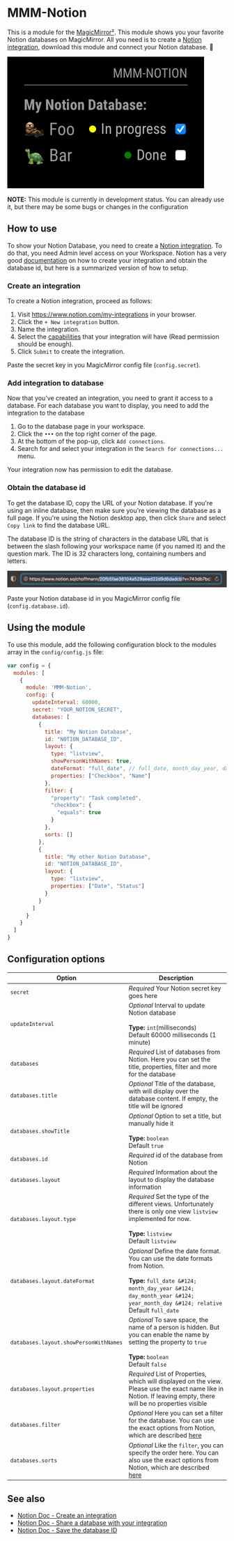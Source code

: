 # MMM-Notion

This is a module for the [MagicMirror²](https://github.com/MichMich/MagicMirror/).
This module shows you your favorite Notion databases on MagicMirror. All you need is to create a [Notion integration](https://www.notion.com/my-integrations), download this module and connect your Notion database. :raised_hands:

![](img/mmm-notion-showcase.png)

**NOTE:** This module is currently in development status. You can already use it, but there may be some bugs or changes in the configuration 

## How to use

To show your Notion Database, you need to create a [Notion integration](https://www.notion.com/my-integrations). To do that, you need Admin level access on your Workspace. Notion has a very
good [documentation](https://developers.notion.com/docs/create-a-notion-integration) on how to create your integration and obtain the database id, but here is a summarized version of how to setup.

### Create an integration

To create a Notion integration, proceed as follows:

1. Visit https://www.notion.com/my-integrations in your browser.
2. Click the `+ New integration` button.
3. Name the integration.
4. Select the [capabilities](https://developers.notion.com/docs/authorization#integration-capabilities) that your integration will have (Read permission should be enough).
5. Click `Submit` to create the integration.

Paste the secret key in you MagicMirror config file (`config.secret`).


### Add integration to database

Now that you’ve created an integration, you need to grant it access to a database. For each database you want to display, you need to add the integration to the database

1. Go to the database page in your workspace.
2. Click the `•••` on the top right corner of the page.
3. At the bottom of the pop-up, click `Add connections`.
4. Search for and select your integration in the `Search for connections...` menu.

Your integration now has permission to edit the database.

### Obtain the database id

To get the database ID, copy the URL of your Notion database. If you're using an inline database, then make sure you're viewing the database as a full page. If you're using the Notion desktop app, then click `Share` and select `Copy link` to find the database URL.

The database ID is the string of characters in the database URL that is between the slash following your workspace name (if you named it) and the question mark. The ID is 32 characters long, containing numbers and letters.

![](img/notion_database_id_url.png)

Paste your Notion database id in you MagicMirror config file (`config.database.id`).

## Using the module

To use this module, add the following configuration block to the modules array in the `config/config.js` file:

```js
var config = {
  modules: [
    {
      module: 'MMM-Notion',
      config: {
        updateInterval: 60000,
        secret: "YOUR_NOTION_SECRET",
        databases: [
          {
            title: "My Notion Database",
            id: "NOTION_DATABASE_ID",
            layout: {
              type: "listview",
              showPersonWithNames: true,
              dateFormat: "full_date", // full_date, month_day_year, day_month_year, year_month_day, relative
              properties: ["Checkbox", "Name"]
            },
            filter: {
              "property": "Task completed",
              "checkbox": {
                "equals": true
              }
            },
            sorts: []
          },
          {
            title: "My other Notion Database",
            id: "NOTION_DATABASE_ID",
            layout: {
              type: "listview",
              properties: ["Date", "Status"]
            }
          }
        ]
      }
    }
  ]
}
```

## Configuration options

| Option                                 | Description                                                                                                                                                                                                          |
|----------------------------------------|----------------------------------------------------------------------------------------------------------------------------------------------------------------------------------------------------------------------|
| `secret`                               | *Required* Your Notion secret key goes here                                                                                                                                                                          |
| `updateInterval`                       | *Optional* Interval to update Notion database <br><br>**Type:** `int`(milliseconds) <br>Default 60000 milliseconds (1 minute)                                                                                        |
| `databases`                            | *Required* List of databases from Notion. Here you can set the title, properties, filter and more for the database                                                                                                   |
| `databases.title`                      | *Optional* Title of the database, with will display over the database content. If empty, the title will be ignored                                                                                                   |
| `databases.showTitle`                  | *Optional* Option to set a title, but manually hide it <br><br>**Type:** `boolean`<br>Default `true`                                                                                                                 |
| `databases.id`                         | *Required* id of the database from Notion                                                                                                                                                                            |
| `databases.layout`                     | *Required* Information about the layout to display the database information                                                                                                                                          |
| `databases.layout.type`                | *Required* Set the type of the different views. Unfortunately there is only one view `listview` implemented for now. <br><br>**Type:** `listview`<br>Default `listview`                                              |
| `databases.layout.dateFormat`          | *Optional* Define the date format. You can use the date formats from Notion. <br><br>**Type:** `full_date &#124; month_day_year &#124; day_month_year &#124; year_month_day &#124; relative` <br>Default `full_date` |
| `databases.layout.showPersonWithNames` | *Optional* To save space, the name of a person is hidden. But you can enable the name by setting the property to `true` <br><br>**Type:** `boolean` <br>Default `false`                                              |
| `databases.layout.properties`          | *Required* List of Properties, which will displayed on the view. Please use the exact name like in Notion. If leaving empty, there will be no properties visible                                                     |
| `databases.filter`                     | *Optional* Here you can set a filter for the database. You can use the exact options from Notion, which are described [here](https://developers.notion.com/reference/post-database-query-filter)                     |
| `databases.sorts`                      | *Optional* Like the `filter`, you can specify the order here. You can also use the exact options from Notion, which are described [here](https://developers.notion.com/reference/post-database-query-sort)           |

## See also

- [Notion Doc - Create an integration](https://developers.notion.com/docs/create-a-notion-integration#step-1-create-an-integration)
- [Notion Doc - Share a database with your integration](https://developers.notion.com/docs/create-a-notion-integration#step-2-share-a-database-with-your-integration)
- [Notion Doc - Save the database ID](https://developers.notion.com/docs/create-a-notion-integration#step-3-save-the-database-id)
